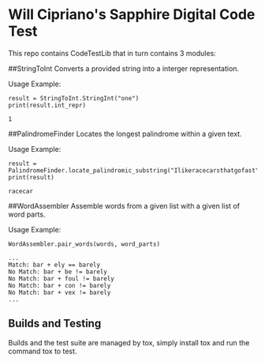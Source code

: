 # Will Cipriano's Sapphire Digital Code Test

This repo contains CodeTestLib that in turn contains 3 modules:

##StringToInt
Converts a provided string into a interger representation.

Usage Example:
```
result = StringToInt.StringInt("one")
print(result.int_repr)
```
```
1
```

##PalindromeFinder
Locates the longest palindrome within a given text.

Usage Example:
```
result = PalindromeFinder.locate_palindromic_substring("Ilikeracecarsthatgofast")
print(result)
```
```
racecar
```

##WordAssembler
Assemble words from a given list with a given list of word parts.

Usage Example:
```
WordAssembler.pair_words(words, word_parts)
```
```
...
Match: bar + ely == barely
No Match: bar + be != barely
No Match: bar + foul != barely
No Match: bar + con != barely
No Match: bar + vex != barely
...
```

## Builds and Testing
Builds and the test suite are managed by tox, simply install tox and run the command tox to test.